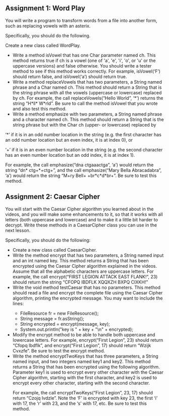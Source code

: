 </style>
<h2> Assignment 1: Word Play </h2>

You will write a program to transform words from a file into another form, such as replacing vowels with an asterix.
<p>
Specifically, you should do the following.
</p><p>
Create a new class called WordPlay.</p>
<ul>
<li>
Write a method isVowel that has one Char parameter named ch. This method returns true if ch is a vowel (one of 'a', 'e', 'i', 'o', or 'u' or the uppercase versions) and false otherwise. You should write a tester method to see if this method works correctly. For example, isVowel(‘F’) should return false, and isVowel(‘a’) should return true.
</li><li>
Write a method replaceVowels that has two parameters, a String named phrase and a Char named ch. This method should return a String that is the string phrase with all the vowels (uppercase or lowercase) replaced by ch. For example, the call replaceVowels(“Hello World”, ‘*’) returns the string “H*ll* W*rld”. Be sure to call the method isVowel that you wrote and also test this method.
</li><li>
Write a method emphasize with two parameters, a String named phrase and a character named ch. This method should return a String that is the string phrase but with the Char ch (upper- or lowercase) replaced by
</li></ul>
<p>
‘*’ if it is in an odd number location in the string (e.g. the first character has an odd number location but an even index, it is at index 0), or
</p><p>
‘+’ if it is in an even number location in the string (e.g. the second character has an even number location but an odd index, it is at index 1).
</p><p>
For example, the call emphasize(“dna ctgaaactga”, ‘a’) would return the string “dn* ctg+*+ctg+”, and the call emphasize(“Mary Bella Abracadabra”, ‘a’) would return the string “M+ry Bell+ +br*c*d*br+”. Be sure to test this method.
</p>
<h2> Assignment 2: Caesar Cipher</h2>

You will start with the Caesar Cipher algorithm you learned about in the videos, and you will make some enhancements to it, so that it works with all letters (both uppercase and lowercase) and to make it a little bit harder to decrypt. Write these methods in a CaesarCipher class you can use in the next lesson.
<p>
Specifically, you should do the following:
</p>
<ul><li>
Create a new class called CaesarCipher.
</li><li>
Write the method encrypt that has two parameters, a String named input and an int named key. This method returns a String that has been encrypted using the Caesar Cipher algorithm explained in the videos. Assume that all the alphabetic characters are uppercase letters. For example, the call
encrypt(“FIRST LEGION ATTACK EAST FLANK!”, 23) should return the string “CFOPQ IBDFLK XQQXZH BXPQ CIXKH!”
</li><li>
Write the void method testCaesar that has no parameters. This method should read a file and encrypt the complete file using the Caesar Cipher algorithm, printing the encrypted message. You may want to include the lines:
<div><ul><li>
FileResource fr = new FileResource();
</li><li>
String message = fr.asString();
</li><li>
String encrypted = encrypt(message, key);
</li><li>
System.out.println("key is " + key + "\n" + encrypted);
</li></ul></div>
</li><li>
Modify the encrypt method to be able to handle both uppercase and lowercase letters. For example, encrypt(“First Legion”, 23) should return “Cfopq Ibdflk”, and encrypt(“First Legion”, 17) should return “Wzijk Cvxzfe”. Be sure to test the encrypt method.
</li><li>
Write the method encryptTwoKeys that has three parameters, a String named input, and two integers named key1 and key2. This method returns a String that has been encrypted using the following algorithm. Parameter key1 is used to encrypt every other character with the Caesar Cipher algorithm, starting with the first character, and key2 is used to encrypt every other character, starting with the second character. 
<p>For example, the call encryptTwoKeys(“First Legion”, 23, 17) should return “Czojq Ivdzle”. Note the ‘F’ is encrypted with key 23, the first ‘i’ with 17, the ‘r’ with 23, and the ‘s’ with 17, etc. Be sure to test this method.</p>
</li></ul>
